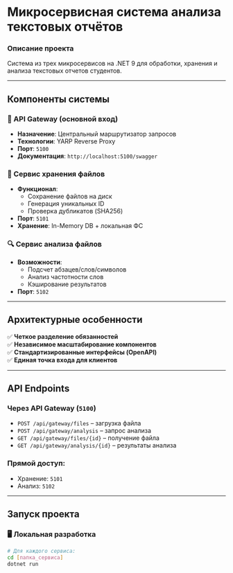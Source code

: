 # Микросервисная система анализа текстовых отчётов

### Описание проекта  
Система из трех микросервисов на .NET 9 для обработки, хранения и анализа текстовых отчетов студентов.  

---

## Компоненты системы  

### 🚪 API Gateway (основной вход)  
- **Назначение**: Центральный маршрутизатор запросов  
- **Технологии**: YARP Reverse Proxy  
- **Порт**: `5100`  
- **Документация**: `http://localhost:5100/swagger`  

### 📁 Сервис хранения файлов  
- **Функционал**:  
  - Сохранение файлов на диск  
  - Генерация уникальных ID  
  - Проверка дубликатов (SHA256)  
- **Порт**: `5101`  
- **Хранение**: In-Memory DB + локальная ФС  

### 🔍 Сервис анализа файлов  
- **Возможности**:  
  - Подсчет абзацев/слов/символов  
  - Анализ частотности слов  
  - Кэширование результатов  
- **Порт**: `5102`  

---

## Архитектурные особенности  
✅ **Четкое разделение обязанностей**  
✅ **Независимое масштабирование компонентов**  
✅ **Стандартизированные интерфейсы (OpenAPI)**  
✅ **Единая точка входа для клиентов**  

---

## API Endpoints  

### Через API Gateway (`5100`)  
- `POST /api/gateway/files` – загрузка файла  
- `POST /api/gateway/analysis` – запрос анализа  
- `GET /api/gateway/files/{id}` – получение файла  
- `GET /api/gateway/analysis/{id}` – результаты анализа  

### Прямой доступ:  
- Хранение: `5101`  
- Анализ: `5102`  

---

## Запуск проекта  

### 🖥 Локальная разработка  
```bash
# Для каждого сервиса:
cd [папка_сервиса]
dotnet run
